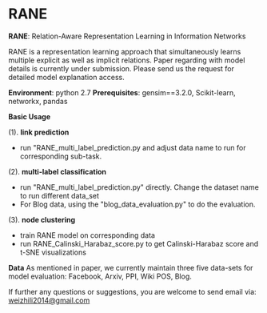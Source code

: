 # RANE

**RANE**: Relation-Aware Representation Learning in Information Networks

RANE is a representation learning approach that simultaneously learns multiple explicit as well as implicit relations.  Paper regarding with model details is currently under submission.  Please send us the request for detailed model explanation access. 

**Environment**: python 2.7
**Prerequisites**: gensim==3.2.0, Scikit-learn, networkx, pandas

**Basic Usage**

(1). **link prediction**
- run "RANE_multi_label_prediction.py and adjust data name to run for corresponding sub-task.

(2). **multi-label classification**
- run "RANE_multi_label_prediction.py" directly. Change the dataset name to run different data_set
- For Blog data, using the "blog_data_evaluation.py" to do the evaluation.

(3). **node clustering**
- train RANE model on corresponding data
- run RANE_Calinski_Harabaz_score.py to get Calinski-Harabaz score and t-SNE visualizations


**Data**
As mentioned in paper, we currently maintain three five data-sets for model evaluation: Facebook, Arxiv, PPI, Wiki POS, Blog.

If further any questions or suggestions, you are welcome to send email via: weizhili2014@gmail.com
